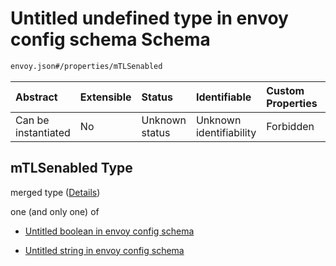 # Untitled undefined type in envoy config schema Schema

```txt
envoy.json#/properties/mTLSenabled
```



| Abstract            | Extensible | Status         | Identifiable            | Custom Properties | Additional Properties | Access Restrictions | Defined In                                               |
| :------------------ | :--------- | :------------- | :---------------------- | :---------------- | :-------------------- | :------------------ | :------------------------------------------------------- |
| Can be instantiated | No         | Unknown status | Unknown identifiability | Forbidden         | Allowed               | none                | [envoy.json\*](../out/envoy.json "open original schema") |

## mTLSenabled Type

merged type ([Details](envoy-properties-mtlsenabled.md))

one (and only one) of

* [Untitled boolean in envoy config schema](envoy-properties-mtlsenabled-oneof-0.md "check type definition")

* [Untitled string in envoy config schema](envoy-properties-mtlsenabled-oneof-1.md "check type definition")
